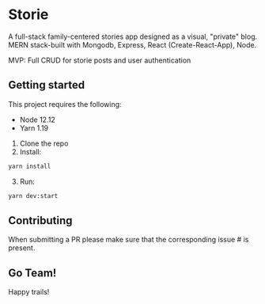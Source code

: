 # Storie
A full-stack family-centered stories app designed as a visual, "private" blog. MERN stack-built with Mongodb, Express, React (Create-React-App), Node.

MVP: Full CRUD for storie posts and user authentication

## Getting started
This project requires the following:

* Node 12.12
* Yarn 1.19

1. Clone the repo
2. Install:
```bash
yarn install
```
3. Run: 
```bash
yarn dev:start
```

## Contributing
When submitting a PR please make sure that the corresponding issue # is present.

## Go Team!
Happy trails!
